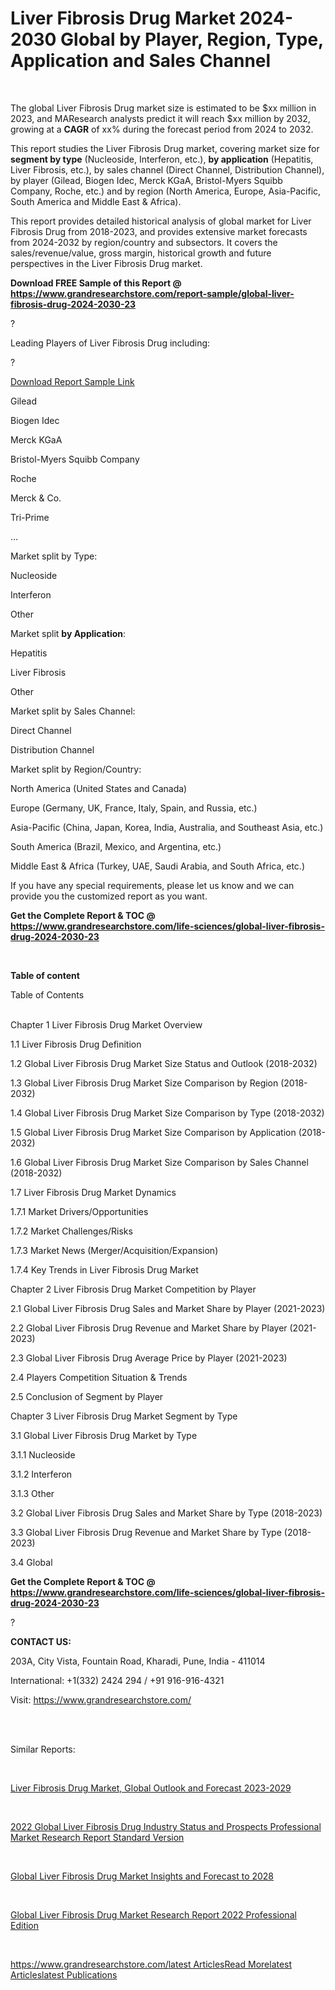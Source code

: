 <h1>Liver Fibrosis Drug Market 2024-2030 Global by Player, Region, Type, Application and Sales Channel</h1><br/><p>The global Liver Fibrosis Drug market size is estimated to be $xx million in 2023, and MAResearch analysts predict it will reach $xx million by 2032, growing at a <strong>CAGR</strong> of xx% during the forecast period from 2024 to 2032.</p>
 
 
 
 <p>This report studies the Liver Fibrosis Drug market, covering market size for <strong>segment by type</strong> (Nucleoside, Interferon, etc.), <strong>by application</strong> (Hepatitis, Liver Fibrosis, etc.), by sales channel (Direct Channel, Distribution Channel), by player (Gilead, Biogen Idec, Merck KGaA, Bristol-Myers Squibb Company, Roche, etc.) and by region (North America, Europe, Asia-Pacific, South America and Middle East & Africa).</p>
 
 
 
 <p>This report provides detailed historical analysis of global market for Liver Fibrosis Drug from 2018-2023, and provides extensive market forecasts from 2024-2032 by region/country and subsectors. It covers the sales/revenue/value, gross margin, historical growth and future perspectives in the Liver Fibrosis Drug market.</p>
 
 
 
 <div><b>Download FREE Sample of this Report @ <a href="https://www.grandresearchstore.com/report-sample/global-liver-fibrosis-drug-2024-2030-23">https://www.grandresearchstore.com/report-sample/global-liver-fibrosis-drug-2024-2030-23</a></b></div>
 
 
 
 <p>? </p>
 
 
 
 <p>Leading Players of Liver Fibrosis Drug including:</p>
 
 
 
 <p>? </p>
 
 
 
 <p><a href="https://www.grandresearchstore.com/mr-admin/report-sample/global-liver-fibrosis-drug-2024-2030-23">Download Report Sample Link</a></p>
 
 
 
 <p>Gilead</p>
 
 
 
 <p>Biogen Idec</p>
 
 
 
 <p>Merck KGaA</p>
 
 
 
 <p>Bristol-Myers Squibb Company</p>
 
 
 
 <p>Roche</p>
 
 
 
 <p>Merck & Co.</p>
 
 
 
 <p>Tri-Prime</p>
 
 
 
 <p>...</p>
 
 
 
 <p>Market split by Type:</p>
 
 
 
 <p>Nucleoside</p>
 
 
 
 <p>Interferon</p>
 
 
 
 <p>Other</p>
 
 
 
 <p>Market split <strong>by Application</strong>:</p>
 
 
 
 <p>Hepatitis</p>
 
 
 
 <p>Liver Fibrosis</p>
 
 
 
 <p>Other</p>
 
 
 
 <p>Market split by Sales Channel:</p>
 
 
 
 <p>Direct Channel</p>
 
 
 
 <p>Distribution Channel</p>
 
 
 
 <p>Market split by Region/Country:</p>
 
 
 
 <p>North America (United States and Canada)</p>
 
 
 
 <p>Europe (Germany, UK, France, Italy, Spain, and Russia, etc.)</p>
 
 
 
 <p>Asia-Pacific (China, Japan, Korea, India, Australia, and Southeast Asia, etc.)</p>
 
 
 
 <p>South America (Brazil, Mexico, and Argentina, etc.)</p>
 
 
 
 <p>Middle East & Africa (Turkey, UAE, Saudi Arabia, and South Africa, etc.)</p>
 
 
 
 <p>If you have any special requirements, please let us know and we can provide you the customized report as you want.</p>
 
 
 
 <div><b>Get the Complete Report & TOC @ <a href="https://www.grandresearchstore.com/life-sciences/global-liver-fibrosis-drug-2024-2030-23">https://www.grandresearchstore.com/life-sciences/global-liver-fibrosis-drug-2024-2030-23</a></b></div>
 
 
 
 <p><br />
 
 <b>Table of content</b></p>
 
 
 
 <p>Table of Contents<br />
 
 <br />
 
 Chapter 1 Liver Fibrosis Drug Market Overview<br />
 
 1.1 Liver Fibrosis Drug Definition<br />
 
 1.2 Global Liver Fibrosis Drug Market Size Status and Outlook (2018-2032)<br />
 
 1.3 Global Liver Fibrosis Drug Market Size Comparison by Region (2018-2032)<br />
 
 1.4 Global Liver Fibrosis Drug Market Size Comparison by Type (2018-2032)<br />
 
 1.5 Global Liver Fibrosis Drug Market Size Comparison by Application (2018-2032)<br />
 
 1.6 Global Liver Fibrosis Drug Market Size Comparison by Sales Channel (2018-2032)<br />
 
 1.7 Liver Fibrosis Drug Market Dynamics<br />
 
 1.7.1 Market Drivers/Opportunities<br />
 
 1.7.2 Market Challenges/Risks<br />
 
 1.7.3 Market News (Merger/Acquisition/Expansion)<br />
 
 1.7.4 Key Trends in Liver Fibrosis Drug Market<br />
 
 Chapter 2 Liver Fibrosis Drug Market Competition by Player<br />
 
 2.1 Global Liver Fibrosis Drug Sales and Market Share by Player (2021-2023)<br />
 
 2.2 Global Liver Fibrosis Drug Revenue and Market Share by Player (2021-2023)<br />
 
 2.3 Global Liver Fibrosis Drug Average Price by Player (2021-2023)<br />
 
 2.4 Players Competition Situation & Trends<br />
 
 2.5 Conclusion of Segment by Player<br />
 
 Chapter 3 Liver Fibrosis Drug Market Segment by Type<br />
 
 3.1 Global Liver Fibrosis Drug Market by Type<br />
 
 3.1.1 Nucleoside<br />
 
 3.1.2 Interferon<br />
 
 3.1.3 Other<br />
 
 3.2 Global Liver Fibrosis Drug Sales and Market Share by Type (2018-2023)<br />
 
 3.3 Global Liver Fibrosis Drug Revenue and Market Share by Type (2018-2023)<br />
 
 3.4 Global</p>
 
 
 
 <div><b>Get the Complete Report & TOC @ <a href="https://www.grandresearchstore.com/life-sciences/global-liver-fibrosis-drug-2024-2030-23">https://www.grandresearchstore.com/life-sciences/global-liver-fibrosis-drug-2024-2030-23</a></b></div>
 
 
 
 <p>? </p>
 
 
 
 <p><b>CONTACT US:</b><br />
 
 203A, City Vista, Fountain Road, Kharadi, Pune, India - 411014<br />
 
 International: +1(332) 2424 294 / +91 916-916-4321<br />
 
 Visit: <a href="https://www.grandresearchstore.com/">https://www.grandresearchstore.com/</a><br />
 
 <br />
 
 <br />
 
 Similar Reports:<br />
 
 <br />
 
 <a href="https://www.grandresearchstore.com/life-sciences/global-liver-fibrosis-drug-forecast-2023-2029-605">Liver Fibrosis Drug Market, Global Outlook and Forecast 2023-2029</a><br />
 
 <br />
 
 <a href="https://www.grandresearchstore.com/life-sciences/global-liver-fibrosis-drug-2022-242">2022 Global Liver Fibrosis Drug Industry Status and Prospects Professional Market Research Report Standard Version</a><br />
 
 <br />
 
 <a href="https://www.grandresearchstore.com/life-sciences/global-liver-fibrosis-drug-2028-940">Global Liver Fibrosis Drug Market Insights and Forecast to 2028</a><br />
 
 <br />
 
 <a href="https://www.grandresearchstore.com/life-sciences/global-liver-fibrosis-drug-2022-632">Global Liver Fibrosis Drug Market Research Report 2022 Professional Edition</a><br />
 
 <br />
 
 <a href="https://gyeongbokgung.com">https://www.grandresearchstore.com/</a><a href="https://hallyeomaritime.com">latest Articles</a><a href="https://jingwansa.com">Read More</a><a href="https://nguoiviet.jp/">latest Articles</a><a href="https://www.intelmarketresearch.com/">latest Publications</a></p>